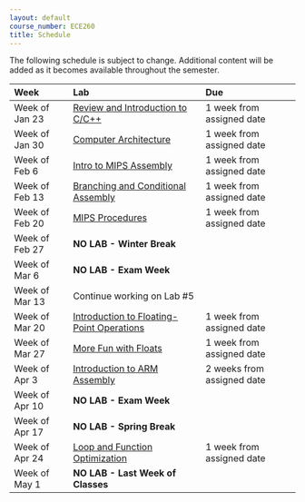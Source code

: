 ```yaml
---
layout: default
course_number: ECE260
title: Schedule
---
```


The following schedule is subject to change.
Additional content will be added as it becomes available throughout the semester.<br>


**Week**       | **Lab**                                                                                                                               |  **Due**                                                                                                                   
:--------------|:--------------------------------------------------------------------------------------------------------------------------------------|:--------------------------    
Week of Jan 23 |  [Review and Introduction to C/C++](https://drive.google.com/a/ycp.edu/file/d/0B36p-YmqpYFWb2V3b1VOWVZwaHM/view?usp=sharing)          |  1 week from assigned date                                           
Week of Jan 30 |  [Computer Architecture](https://drive.google.com/a/ycp.edu/file/d/0B36p-YmqpYFWY2FFXzNaR1FldVk/view?usp=sharing)                     |  1 week from assigned date
Week of Feb 6  |  [Intro to MIPS Assembly](https://drive.google.com/a/ycp.edu/file/d/0B36p-YmqpYFWME9NTEw1SWJEUG8/view?usp=sharing)                    |  1 week from assigned date
Week of Feb 13 |  [Branching and Conditional Assembly](https://drive.google.com/a/ycp.edu/file/d/0B36p-YmqpYFWNzd0M3NTX0VpU2M/view?usp=sharing)        |  1 week from assigned date
Week of Feb 20 |  [MIPS Procedures](https://drive.google.com/a/ycp.edu/file/d/0B36p-YmqpYFWRmJFcWpJQndaVVE/view?usp=sharing)                           |  1 week from assigned date
Week of Feb 27 |  **NO LAB - Winter Break**                                                                                                            |
Week of Mar 6  |  **NO LAB - Exam Week**                                                                                                               |  <!-- EXAM/SIGCSE WEEK - no lab -->                                                                                                  
Week of Mar 13 |  Continue working on Lab #5                                                                                                           |
Week of Mar 20 |  [Introduction to Floating-Point Operations](https://drive.google.com/a/ycp.edu/file/d/0B36p-YmqpYFWU09zTXAwVktOQ1k/view?usp=sharing) |  1 week from assigned date
Week of Mar 27 |  [More Fun with Floats](https://drive.google.com/a/ycp.edu/file/d/0B36p-YmqpYFWVHExb18xT0RMMUE/view?usp=sharing)                      |  1 week from assigned date
Week of Apr 3  |  [Introduction to ARM Assembly](https://drive.google.com/a/ycp.edu/file/d/0B36p-YmqpYFWbEg1Ni1qQlJCejA/view?usp=sharing)              |  2 weeks from assigned date
Week of Apr 10 |  **NO LAB - Exam Week**                                                                                                               |  <!-- EXAM WEEK - no lab -->
Week of Apr 17 |  **NO LAB - Spring Break**                                                                                                            |
Week of Apr 24 |  [Loop and Function Optimization](https://drive.google.com/a/ycp.edu/file/d/0B36p-YmqpYFWdlFXekN2cTZFZWM/view?usp=sharing)            |  1 week from assigned date
Week of May 1  |  **NO LAB - Last Week of Classes**                                                                                                    |
